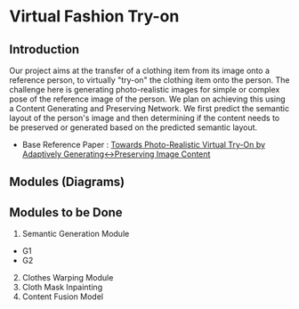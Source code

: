 # Virtual Fashion Try-on
## Introduction
Our project aims at the transfer of a clothing item from its image onto a reference person, to virtually "try-on" the clothing item onto the person. The challenge here is generating photo-realistic images for simple or complex pose of the reference image of the person.
We plan on achieving this using a Content Generating and Preserving Network. We first predict the semantic layout of the person's image and then determining if the content needs to be preserved or generated based on the predicted semantic layout.
- Base Reference Paper : [Towards Photo-Realistic Virtual Try-On by Adaptively Generating↔Preserving Image Content](https://doi.org/10.48550/arXiv.2003.05863)

## Modules (Diagrams)

## Modules to be Done
1. Semantic Generation Module
  - G1
  - G2
2. Clothes Warping Module
3. Cloth Mask Inpainting
4. Content Fusion Model
